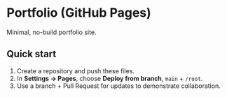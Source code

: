 # Portfolio (GitHub Pages)
Minimal, no-build portfolio site.
## Quick start
1) Create a repository and push these files.
2) In **Settings → Pages**, choose **Deploy from branch**, `main` + `/root`.
3) Use a branch + Pull Request for updates to demonstrate collaboration.

